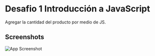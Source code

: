 
# Desafio 1 Introducción a JavaScript

Agregar la cantidad del producto por medio de JS.






## Screenshots

![App Screenshot](https://res.cloudinary.com/dvlpzbeub/image/upload/v1709404986/Readme/Screenshot_4_m35x6s.jpg)

